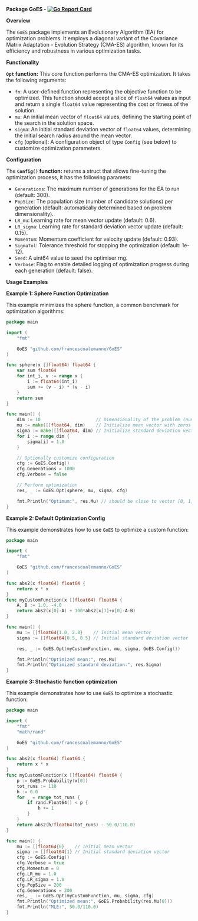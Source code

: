 **Package GoES - [![Go Report Card](https://goreportcard.com/badge/github.com/francescoalemanno/GoES)](https://goreportcard.com/report/github.com/francescoalemanno/GoES)**

**Overview**

The `GoES` package implements an Evolutionary Algorithm (EA) for optimization problems. It employs a diagonal variant of the Covariance Matrix Adaptation - Evolution Strategy (CMA-ES) algorithm, known for its efficiency and robustness in various optimization tasks.

**Functionality**

**`Opt` function:** This core function performs the CMA-ES optimization. It takes the following arguments:

* `fn`: A user-defined function representing the objective function to be optimized. This function should accept a slice of `float64` values as input and return a single `float64` value representing the cost or fitness of the solution.
* `mu`: An initial mean vector of `float64` values, defining the starting point of the search in the solution space.
* `sigma`: An initial standard deviation vector of `float64` values, determining the initial search radius around the mean vector.
* `cfg` (optional): A configuration object of type `Config` (see below) to customize optimization parameters.

**Configuration**

The **`Config()` function:** returns a struct that allows fine-tuning the optimization process, it has the following paramets:

* `Generations`: The maximum number of generations for the EA to run (default: 300).
* `PopSize`: The population size (number of candidate solutions) per generation (default: automatically determined based on problem dimensionality).
* `LR_mu`: Learning rate for mean vector update (default: 0.6).
* `LR_sigma`: Learning rate for standard deviation vector update (default: 0.15).
* `Momentum`: Momentum coefficient for velocity update (default: 0.93).
* `SigmaTol`: Tolerance threshold for stopping the optimization (default: 1e-12).
* `Seed`: A uint64 value to seed the optimiser rng.
* `Verbose`: Flag to enable detailed logging of optimization progress during each generation (default: false).

**Usage Examples**

**Example 1: Sphere Function Optimization**

This example minimizes the sphere function, a common benchmark for optimization algorithms:

```go
package main

import (
	"fmt"

	GoES "github.com/francescoalemanno/GoES"
)

func sphere(x []float64) float64 {
	var sum float64
	for int_i, v := range x {
		i := float64(int_i)
		sum += (v - i) * (v - i)
	}
	return sum
}

func main() {
	dim := 10                     // Dimensionality of the problem (number of variables)
	mu := make([]float64, dim)    // Initialize mean vector with zeros
	sigma := make([]float64, dim) // Initialize standard deviation vector with ones
	for i := range dim {
		sigma[i] = 1.0
	}

	// Optionally customize configuration
	cfg := GoES.Config()
	cfg.Generations = 1000
	cfg.Verbose = false

	// Perform optimization
	res, _ := GoES.Opt(sphere, mu, sigma, cfg)

	fmt.Println("Optimum:", res.Mu) // should be close to vector [0, 1, 2, ..., dim-1]
}
```

**Example 2: Default Optimization Config**

This example demonstrates how to use `GoES` to optimize a custom function:

```go
package main

import (
	"fmt"

	GoES "github.com/francescoalemanno/GoES"
)

func abs2(x float64) float64 {
	return x * x
}
func myCustomFunction(x []float64) float64 {
	A, B := 1.0, -4.0
	return abs2(x[0]-A) + 100*abs2(x[1]+x[0]-A-B)
}

func main() {
	mu := []float64{1.0, 2.0}    // Initial mean vector
	sigma := []float64{0.5, 0.5} // Initial standard deviation vector

	res, _ := GoES.Opt(myCustomFunction, mu, sigma, GoES.Config())

	fmt.Println("Optimized mean:", res.Mu)
	fmt.Println("Optimized standard deviation:", res.Sigma)
}
```

**Example 3: Stochastic function optimization**

This example demonstrates how to use `GoES` to optimize a stochastic function:

```go
package main

import (
	"fmt"
	"math/rand"

	GoES "github.com/francescoalemanno/GoES"
)

func abs2(x float64) float64 {
	return x * x
}
func myCustomFunction(x []float64) float64 {
	p := GoES.Probability(x[0])
	tot_runs := 110
	h := 0.0
	for _ = range tot_runs {
		if rand.Float64() < p {
			h += 1
		}
	}
	return abs2(h/float64(tot_runs) - 50.0/110.0)
}

func main() {
	mu := []float64{0}    // Initial mean vector
	sigma := []float64{1} // Initial standard deviation vector
	cfg := GoES.Config()
	cfg.Verbose = true
	cfg.Momentum = 0
	cfg.LR_mu = 1.0
	cfg.LR_sigma = 1.0
	cfg.PopSize = 200
	cfg.Generations = 200
	res, _ := GoES.Opt(myCustomFunction, mu, sigma, cfg)
	fmt.Println("Optimized mean:", GoES.Probability(res.Mu[0]))
	fmt.Println("MLE:", 50.0/110.0)
}
```
